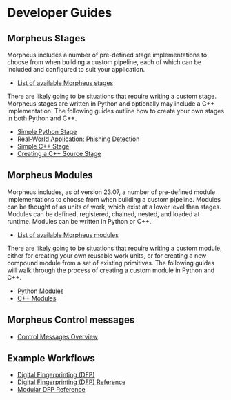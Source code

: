 <!--
SPDX-FileCopyrightText: Copyright (c) 2022-2023, NVIDIA CORPORATION & AFFILIATES. All rights reserved.
SPDX-License-Identifier: Apache-2.0

Licensed under the Apache License, Version 2.0 (the "License");
you may not use this file except in compliance with the License.
You may obtain a copy of the License at

http://www.apache.org/licenses/LICENSE-2.0

Unless required by applicable law or agreed to in writing, software
distributed under the License is distributed on an "AS IS" BASIS,
WITHOUT WARRANTIES OR CONDITIONS OF ANY KIND, either express or implied.
See the License for the specific language governing permissions and
limitations under the License.
-->

# Developer Guides

## Morpheus Stages

Morpheus includes a number of pre-defined stage implementations to choose from when building a custom
pipeline, each of which can be included and configured to suit your application.

- [List of available Morpheus stages](../stages/morpheus_stages.md)

There are likely going to be situations that require writing a custom stage. Morpheus stages are written in
Python and optionally may include a C++ implementation. The following guides outline how to create your own stages
in both Python and C++.

- [Simple Python Stage](./guides/1_simple_python_stage.md)
- [Real-World Application: Phishing Detection](./guides/2_real_world_phishing.md)
- [Simple C++ Stage](./guides/3_simple_cpp_stage.md)
- [Creating a C++ Source Stage](./guides/4_source_cpp_stage.md)

## Morpheus Modules

Morpheus includes, as of version 23.07, a number of pre-defined module implementations to choose from when building a
custom pipeline. Modules can be thought of as units of work, which exist at a lower level than stages. Modules can
be defined, registered, chained, nested, and loaded at runtime. Modules can be written in Python or C++.

- [List of available Morpheus modules](../modules/morpheus_modules.md)

There are likely going to be situations that require writing a custom module, either for creating your own
reusable work units, or for creating a new compound module from a set of existing primitives. The following guides
will walk through the process of creating a custom module in Python and C++.

- [Python Modules](./guides/7_python_modules.md)
- [C++ Modules](./guides/8_cpp_modules.md)

## Morpheus Control messages

- [Control Messages Overview](./guides/9_control_messages.md)

## Example Workflows

- [Digital Fingerprinting (DFP)](./guides/5_digital_fingerprinting.md)
- [Digital Fingerprinting (DFP) Reference](./guides/6_digital_fingerprinting_reference.md)
- [Modular DFP Reference](./guides/10_modular_pipeline_digital_fingerprinting.md)
